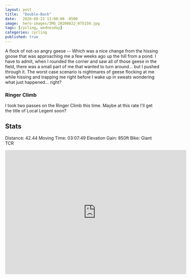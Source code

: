 ```yaml
---
layout: post
title:  "Double-Back"
date:   2020-08-22 13:00:00 -0500
image:  hero-images/IMG_20200822_075159.jpg
tags: [cycling, wednesday]
categories: cycling
published: true
---
```


A flock of not-so angry geese -- Which was a nice change from the hissing goose that was approaching me a few weeks ago up the hill from a pond.  I have to admit, when I rounded the corner and saw all of those geese in the field, there was a small part of me that wanted to turn around... but I pushed through it. The worst case scenario is nightmares of geese flocking at me while hissing and trapping me right before I wake up in sweats wondering what just happened... right?

### Ringer Climb
I took two passes on the Ringer Climb this time.  Maybe at this rate I'll get the title of Local Legent soon?

## Stats
Distance: 42.44
Moving Time: 03:07:49
Elevation Gain: 850ft
Bike: Giant TCR

<iframe height='405' width='590' max-width="100%" frameborder='0' allowtransparency='true' scrolling='no' src='https://www.strava.com/activities/3936541699/embed/4d3b68b57f3c24c8b8fa8e92a230fff4e63a3762'></iframe>
